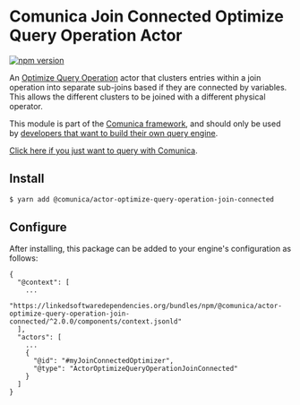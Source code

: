 # Comunica Join Connected Optimize Query Operation Actor

[![npm version](https://badge.fury.io/js/%40comunica%2Factor-optimize-query-operation-join-connected.svg)](https://www.npmjs.com/package/@comunica/actor-optimize-query-operation-join-connected)

An [Optimize Query Operation](https://github.com/comunica/comunica/tree/master/packages/bus-optimize-query-operation) actor
that clusters entries within a join operation into separate sub-joins based if they are connected by variables.
This allows the different clusters to be joined with a different physical operator.

This module is part of the [Comunica framework](https://github.com/comunica/comunica),
and should only be used by [developers that want to build their own query engine](https://comunica.dev/docs/modify/).

[Click here if you just want to query with Comunica](https://comunica.dev/docs/query/).

## Install

```bash
$ yarn add @comunica/actor-optimize-query-operation-join-connected
```

## Configure

After installing, this package can be added to your engine's configuration as follows:
```text
{
  "@context": [
    ...
    "https://linkedsoftwaredependencies.org/bundles/npm/@comunica/actor-optimize-query-operation-join-connected/^2.0.0/components/context.jsonld"  
  ],
  "actors": [
    ...
    {
      "@id": "#myJoinConnectedOptimizer",
      "@type": "ActorOptimizeQueryOperationJoinConnected"
    }
  ]
}
```
